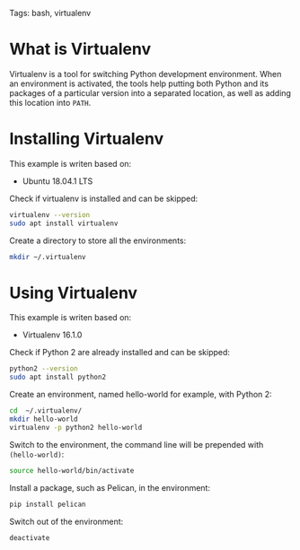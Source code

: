 Tags: bash, virtualenv

# What is Virtualenv

Virtualenv is a tool for switching Python development environment. When an environment is activated, the tools help putting both Python and its packages of a particular version into a separated location, as well as adding this location into `PATH`.

# Installing Virtualenv

This example is writen based on:

- Ubuntu 18.04.1 LTS

Check if virtualenv is installed and can be skipped:

```bash
virtualenv --version
sudo apt install virtualenv
```

Create a directory to store all the environments:

```bash
mkdir ~/.virtualenv
```

# Using Virtualenv

This example is writen based on:

- Virtualenv 16.1.0

Check if Python 2 are already installed and can be skipped:

```bash
python2 --version
sudo apt install python2
```

Create an environment, named hello-world for example, with Python 2:

```bash
cd  ~/.virtualenv/
mkdir hello-world
virtualenv -p python2 hello-world
```

Switch to the environment, the command line will be prepended with `(hello-world)`:

```bash
source hello-world/bin/activate
```

Install a package, such as Pelican, in the environment:

```bash
pip install pelican
```

Switch out of the environment:

```bash
deactivate
```

